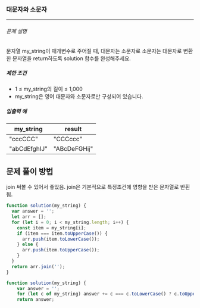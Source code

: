 ### 대문자와 소문자

---

###### 문제 설명

문자열 my_string이 매개변수로 주어질 때, 대문자는 소문자로 소문자는 대문자로 변환한 문자열을 return하도록 solution 함수를 완성해주세요.

##### 제한 조건

- 1 ≤ my_string의 길이 ≤ 1,000
- my_string은 영어 대문자와 소문자로만 구성되어 있습니다.

##### 입출력 예

| my_string    | result       |
| ------------ | ------------ |
| "cccCCC"     | "CCCccc"     |
| "abCdEfghIJ" | "ABcDeFGHij" |

## 문제 풀이 방법

join 써볼 수 있어서 좋았음. join은 기본적으로 특정조건에 영향을 받은 문자열로 반횐됨.

```javascript
function solution(my_string) {
  var answer = '';
  let arr = [];
  for (let i = 0; i < my_string.length; i++) {
    const item = my_string[i];
    if (item === item.toUpperCase()) {
      arr.push(item.toLowerCase());
    } else {
      arr.push(item.toUpperCase());
    }
  }
  return arr.join('');
}
```

```javascript
function solution(my_string) {
    var answer = '';
    for (let c of my_string) answer += c === c.toLowerCase() ? c.toUpperCase() : c.toLowerCase();
    return answer;
```
